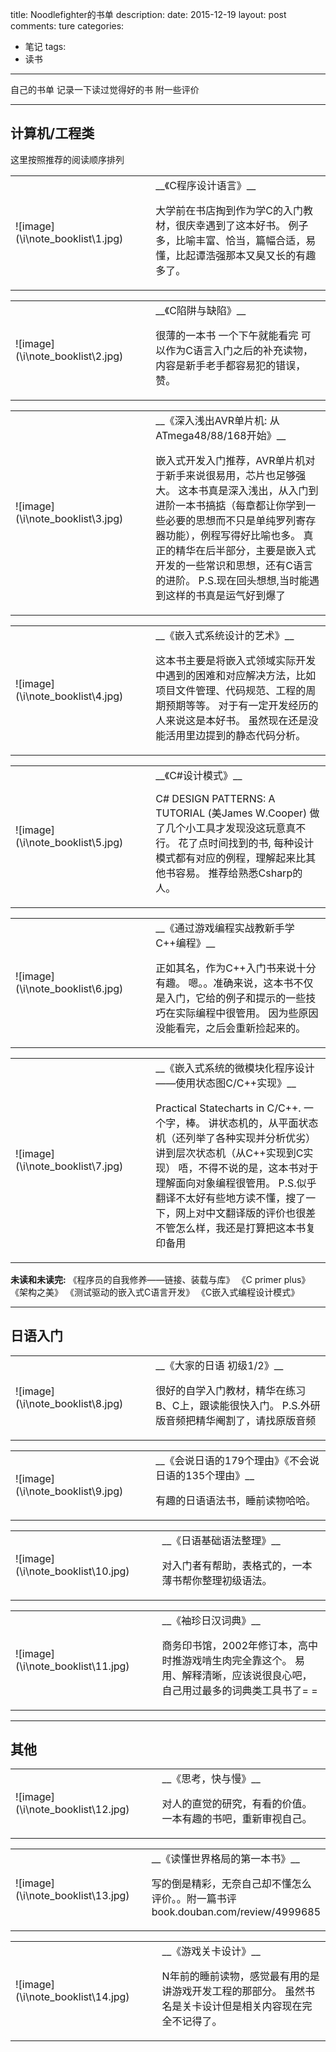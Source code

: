 title: Noodlefighter的书单
description: 
date: 2015-12-19
layout: post
comments: ture
categories:
- 笔记
tags: 
- 读书
---

自己的书单 记录一下读过觉得好的书 附一些评价
<!--more-->

---

## 计算机/工程类 
这里按照推荐的阅读顺序排列
<table><tr><td width="100">
![image](\i\note_booklist\1.jpg)
</td><td width="20"></td><td> 
__《C程序设计语言》__

大学前在书店掏到作为学C的入门教材，很庆幸遇到了这本好书。
例子多，比喻丰富、恰当，篇幅合适，易懂，比起谭浩强那本又臭又长的有趣多了。
</td></tr></table>

<table><tr><td width="100">
![image](\i\note_booklist\2.jpg)
</td><td width="20"></td><td> 
__《C陷阱与缺陷》__

很薄的一本书 一个下午就能看完
可以作为C语言入门之后的补充读物，内容是新手老手都容易犯的错误，赞。
</td></tr></table>



<table><tr><td width="100">
![image](\i\note_booklist\3.jpg)
</td><td width="20"></td><td> 
__《深入浅出AVR单片机: 从ATmega48/88/168开始》__

嵌入式开发入门推荐，AVR单片机对于新手来说很易用，芯片也足够强大。
这本书真是深入浅出，从入门到进阶一本书搞掂（每章都让你学到一些必要的思想而不只是单纯罗列寄存器功能），例程写得好比喻也多。
真正的精华在后半部分，主要是嵌入式开发的一些常识和思想，还有C语言的进阶。
P.S.现在回头想想,当时能遇到这样的书真是运气好到爆了
</td></tr></table>



<table><tr><td width="100">
![image](\i\note_booklist\4.jpg)
</td><td width="20"></td><td> 
__《嵌入式系统设计的艺术》__

这本书主要是将嵌入式领域实际开发中遇到的困难和对应解决方法，比如项目文件管理、代码规范、工程的周期预期等等。
对于有一定开发经历的人来说这是本好书。
虽然现在还是没能活用里边提到的静态代码分析。
</td></tr></table>



<table><tr><td width="100">
![image](\i\note_booklist\5.jpg)
</td><td width="20"></td><td> 
__《C#设计模式》__

C# DESIGN PATTERNS: A TUTORIAL (美James W.Cooper)
做了几个小工具才发现没这玩意真不行。
花了点时间找到的书, 每种设计模式都有对应的例程，理解起来比其他书容易。
推荐给熟悉Csharp的人。
</td></tr></table>



<table><tr><td width="100">
![image](\i\note_booklist\6.jpg)
</td><td width="20"></td><td> 
__《通过游戏编程实战教新手学C++编程》__

正如其名，作为C++入门书来说十分有趣。
嗯。。准确来说，这本书不仅是入门，它给的例子和提示的一些技巧在实际编程中很管用。
因为些原因没能看完，之后会重新捡起来的。
</td></tr></table>



<table><tr><td width="100">
![image](\i\note_booklist\7.jpg)
</td><td width="20"></td><td> 
__《嵌入式系统的微模块化程序设计——使用状态图C/C++实现》__

Practical Statecharts in C/C++.
一个字，棒。
讲状态机的，从平面状态机（还列举了各种实现并分析优劣）讲到层次状态机（从C++实现到C实现）
唔，不得不说的是，这本书对于理解面向对象编程很管用。
P.S.似乎翻译不太好有些地方读不懂，搜了一下，网上对中文翻译版的评价也很差
不管怎么样，我还是打算把这本书复印备用
</td></tr></table>



__未读和未读完:__
《程序员的自我修养——链接、装载与库》
《C primer plus》
《架构之美》
《测试驱动的嵌入式C语言开发》
《C嵌入式编程设计模式》

---
## 日语入门

<table><tr><td width="100">
![image](\i\note_booklist\8.jpg)
</td><td width="20"></td><td> 
__《大家的日语 初级1/2》__

很好的自学入门教材，精华在练习B、C上，跟读能很快入门。
P.S.外研版音频把精华阉割了，请找原版音频
</td></tr></table>



<table><tr><td width="100">
![image](\i\note_booklist\9.jpg)
</td><td width="20"></td><td> 
__《会说日语的179个理由》《不会说日语的135个理由》__

有趣的日语语法书，睡前读物哈哈。
</td></tr></table>



<table><tr><td width="100">
![image](\i\note_booklist\10.jpg)
</td><td width="20"></td><td> 
__《日语基础语法整理》__

对入门者有帮助，表格式的，一本薄书帮你整理初级语法。
</td></tr></table>



<table><tr><td width="100">
![image](\i\note_booklist\11.jpg)
</td><td width="20"></td><td> 
__《袖珍日汉词典》__

商务印书馆，2002年修订本，高中时推游戏啃生肉完全靠这个。
易用、解释清晰，应该说很良心吧，自己用过最多的词典类工具书了= =
</td></tr></table>



---

## 其他

<table><tr><td width="100">
![image](\i\note_booklist\12.jpg)
</td><td width="20"></td><td>
__《思考，快与慢》__

对人的直觉的研究，有看的价值。
一本有趣的书吧，重新审视自己。
</td></tr></table>



<table><tr><td width="100">
![image](\i\note_booklist\13.jpg)
</td><td width="20"></td><td> 
__《读懂世界格局的第一本书》__

写的倒是精彩，无奈自己却不懂怎么评价。。附一篇书评
book.douban.com/review/4999685
</td></tr></table>


<table><tr><td width="100">
![image](\i\note_booklist\14.jpg)
</td><td width="20"></td><td> 
__《游戏关卡设计》__

N年前的睡前读物，感觉最有用的是讲游戏开发工程的那部分。
虽然书名是关卡设计但是相关内容现在完全不记得了。
</td></tr></table>
